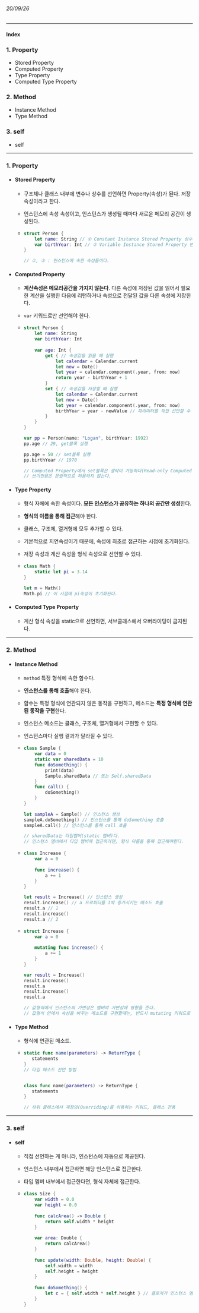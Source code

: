###### 20/09/26

------



#### Index

### **1. Property**

- Stored Property
- Computed Property
- Type Property
- Computed Type Property



### **2. Method**

- Instance Method
- Type Method



### **3.  self**

- self



------



### **1.  Property**

- #### Stored Property

  - 구조체나 클래스 내부에 변수나 상수를 선언하면 Property(속성)가 된다. 저장속성이라고 한다.

  - 인스턴스에 속성 속성이고, 인스턴스가 생성될 때마다 새로운 메모리 공간이 생성된다.

  - ```swift
    struct Person {
        let name: String // ① Constant Instance Stored Property 상수저장속성
        var birthYear: Int // ② Variable Instance Stored Property 변수저장속성
    }
    
    // ①, ② : 인스턴스에 속한 속성들이다.
    ```

    

- #### Computed Property

  - **계산속성은 메모리공간을 가지지 않는다**. 다른 속성에 저장된 값을 읽어서 필요한 계산을 실행한 다음에 리턴하거나 속성으로 전달된 값을 다른 속성에 저장한다. 

  - `var` 키워드로만 선언해야 한다.

  - ```swift
    struct Person {
        let name: String 
        var birthYear: Int 
        
        var age: Int {
            get { // 속성값을 읽을 때 실행
                let calendar = Calendar.current
                let now = Date()
                let year = calendar.component(.year, from: now)
                return year - birthYear + 1
            }
            set { // 속성값을 저장할 때 실행
                let calendar = Calendar.current
                let now = Date()
                let year = calendar.component(.year, from: now)
                birthYear = year - newValue // 파라미터를 직접 선언할 수 있지만 보통 생략하고 newValue값을 사용
            }
        }
    }
    
    var pp = Person(name: "Logan", birthYear: 1992)
    pp.age // 29, get블록 실행
    
    pp.age = 50 // set블록 실행
    pp.birthYear // 1970
    
    // Computed Property에서 set블록은 생략이 가능하다(Read-only Computed property, 읽기전용).
    // 쓰기전용은 문법적으로 허용하지 않는다.
    ```



- #### Type Property

  - 형식 자체에 속한 속성이다. **모든 인스턴스가 공유하는 하나의 공간만 생성**한다.

  - **형식의 이름을 통해 접근**해야 한다.

  - 클래스, 구조체, 열거형에 모두 추가할 수 있다.

  - 기본적으로 지연속성이기 때문에, 속성에 최초로 접근하는 시점에 초기화된다. 

  - 저장 속성과 계산 속성을 형식 속성으로 선언할 수 있다.
  
  - ```swift
    class Math {
        static let pi = 3.14
    }
    
    let m = Math()
    Math.pi // 이 시점에 pi속성이 초기화된다. 
    ```



- #### Computed Type Property

  - 계산 형식 속성을 static으로 선언하면, 서브클래스에서 오버라이딩이 금지된다. 



------



### **2.  Method**

- #### Instance Method

  - `method` 특정 형식에 속한 함수다.

  - **인스턴스를 통해 호출**해야 한다.

  - 함수는 특정 형식에 연관되지 않은 동작을 구현하고, 메소드는 **특정 형식에 연관된 동작을 구현**한다.

  - 인스턴스 메소드는 클래스, 구조체, 열거형에서 구현할 수 있다.

  - 인스턴스마다 실행 결과가 달라질 수 있다.

  - ```swift
    class Sample {
        var data = 0
        static var sharedData = 10
        func doSomething() {
            print(data)
            Sample.sharedData // 또는 Self.sharedData
        }
        func call() {
            doSomething()
        }
    }
    
    let sampleA = Sample() // 인스턴스 생성
    sampleA.doSomething() // 인스턴스를 통해 doSomething 호출
    sampleA.call() // 인스턴스를 통해 call 호출
    
    // sharedData는 타입멤버(static 멤버)다.
    // 인스턴스 멤버에서 타입 멤버에 접근하려면, 형식 이름을 통해 접근해야한다.
    ```

  - ```swift
    class Increase {
        var a = 0
        
        func increase() {
            a += 1
        }
    }
    
    let result = Increase() // 인스턴스 생성
    result.increase() // a 프로퍼티를 1씩 증가시키는 메소드 호출
    result.a // 1
    result.increase()
    result.a // 2
    ```

  - ```swift
    struct Increase {
        var a = 0
        
        mutating func increase() {
            a += 1
        }
    }
    
    var result = Increase()
    result.increase()
    result.a
    result.increase()
    result.a
    
    // 값형식에서 인스턴스의 가변성은 멤버의 가변성에 영향을 준다.
    // 값형식 안에서 속성을 바꾸는 메소드를 구현할때는, 반드시 mutating 키워드로 선언해야 정상적으로 실행된다.
    ```

    

- #### Type Method

  - 형식에 연관된 메소드. 

  - ```swift
    static func name(parameters) -> ReturnType {
       statements
    }
    // 타입 메소드 선언 방법
    
    
    class func name(parameters) -> ReturnType {
       statements
    }
    
    // 하위 클래스에서 재정의(Overriding)를 허용하는 키워드, 클래스 전용
    ```



------



### **3.  self**

- #### self

  - 직접 선언하는 게 아니라, 인스턴스에 자동으로 제공된다.

  - 인스턴스 내부에서 접근하면 해당 인스턴스로 접근한다.

  - 타입 멤버 내부에서 접근한다면, 형식 자체에 접근한다.

  - ```swift
    class Size {
        var width = 0.0
        var height = 0.0
        
        func calcArea() -> Double {
            return self.width * height
        }
        
        var area: Double {
            return calcArea()
        }
        
        func update(width: Double, height: Double) {
            self.width = width
            self.height = height
        }
        
        func doSomething() {
            let c = { self.width * self.height } // 클로저가 인스턴스 멤버에 접근하려면, self를 캡쳐해야한다.
        }
    }
    ```

    